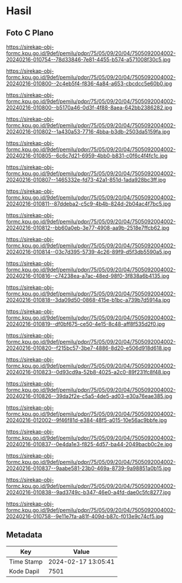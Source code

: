 # Hasil

## Foto C Plano

https://sirekap-obj-formc.kpu.go.id/9def/pemilu/pdpr/75/05/09/20/04/7505092004002-20240216-010754--78d33846-7e81-4455-b574-a571008f30c5.jpg

https://sirekap-obj-formc.kpu.go.id/9def/pemilu/pdpr/75/05/09/20/04/7505092004002-20240216-010800--2c4eb5f4-f836-4a84-a653-cbcdcc5e60b0.jpg

https://sirekap-obj-formc.kpu.go.id/9def/pemilu/pdpr/75/05/09/20/04/7505092004002-20240216-010800--b5170a46-0d3f-4f88-8aea-642bb2386282.jpg

https://sirekap-obj-formc.kpu.go.id/9def/pemilu/pdpr/75/05/09/20/04/7505092004002-20240216-010802--1a430a53-7716-4bba-b3db-2503da5159fa.jpg

https://sirekap-obj-formc.kpu.go.id/9def/pemilu/pdpr/75/05/09/20/04/7505092004002-20240216-010805--6c6c7d21-6959-4bb0-b831-c0f6c4f4fc1c.jpg

https://sirekap-obj-formc.kpu.go.id/9def/pemilu/pdpr/75/05/09/20/04/7505092004002-20240216-010807--1465332e-fd73-42a1-851d-1ada928bc3ff.jpg

https://sirekap-obj-formc.kpu.go.id/9def/pemilu/pdpr/75/05/09/20/04/7505092004002-20240216-010811--87ddeba2-c5c9-4b4b-824d-2b04ac4f7bc5.jpg

https://sirekap-obj-formc.kpu.go.id/9def/pemilu/pdpr/75/05/09/20/04/7505092004002-20240216-010812--bb60a0eb-3e77-4908-aa9b-2518e7ffcb62.jpg

https://sirekap-obj-formc.kpu.go.id/9def/pemilu/pdpr/75/05/09/20/04/7505092004002-20240216-010814--03c7d395-5739-4c26-89f9-d5f3db5590a5.jpg

https://sirekap-obj-formc.kpu.go.id/9def/pemilu/pdpr/75/05/09/20/04/7505092004002-20240216-010816--c74238ea-a7ac-48ed-98f0-3f838a6b4135.jpg

https://sirekap-obj-formc.kpu.go.id/9def/pemilu/pdpr/75/05/09/20/04/7505092004002-20240216-010818--3da09d50-0868-415e-b1bc-a739b7d5914a.jpg

https://sirekap-obj-formc.kpu.go.id/9def/pemilu/pdpr/75/05/09/20/04/7505092004002-20240216-010819--df0bf675-ce50-4e15-8c48-aff8f535d2f0.jpg

https://sirekap-obj-formc.kpu.go.id/9def/pemilu/pdpr/75/05/09/20/04/7505092004002-20240216-010820--f215bc57-3be7-4886-8d20-e506d918d618.jpg

https://sirekap-obj-formc.kpu.go.id/9def/pemilu/pdpr/75/05/09/20/04/7505092004002-20240216-010823--0d93cd9a-52b8-4025-a2c0-89f231fc8f48.jpg

https://sirekap-obj-formc.kpu.go.id/9def/pemilu/pdpr/75/05/09/20/04/7505092004002-20240216-010826--39da2f2e-c5a5-4de5-ad03-e30a76eae385.jpg

https://sirekap-obj-formc.kpu.go.id/9def/pemilu/pdpr/75/05/09/20/04/7505092004002-20240216-012002--9f46f81d-e384-48f5-a015-10e56ac9bbfe.jpg

https://sirekap-obj-formc.kpu.go.id/9def/pemilu/pdpr/75/05/09/20/04/7505092004002-20240216-010837--0e4da1e3-f825-4d57-ba44-2049bacb0c2e.jpg

https://sirekap-obj-formc.kpu.go.id/9def/pemilu/pdpr/75/05/09/20/04/7505092004002-20240216-010837--9aabe581-23b0-469a-8739-9a98851a0b15.jpg

https://sirekap-obj-formc.kpu.go.id/9def/pemilu/pdpr/75/05/09/20/04/7505092004002-20240216-010838--9ad3749c-b347-46e0-a4fd-dae0c5fc8277.jpg

https://sirekap-obj-formc.kpu.go.id/9def/pemilu/pdpr/75/05/09/20/04/7505092004002-20240216-010758--9e11e7fa-a81f-409d-b87c-f013e9c74cf5.jpg


## Metadata

| Key        | Value               |
| ---------- | ------------------- |
| Time Stamp | 2024-02-17 13:05:41 |
| Kode Dapil | 7501                |



